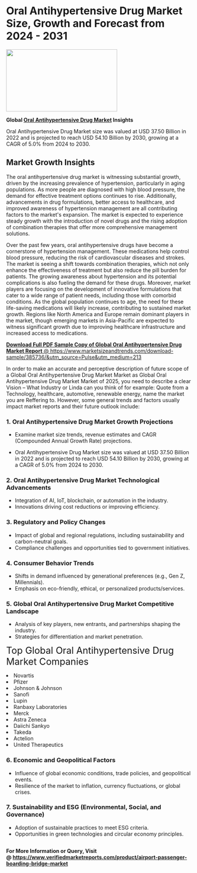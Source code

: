 <H1>Oral Antihypertensive Drug Market Size, Growth and Forecast from 2024 - 2031</H1><img class="aligncenter size-medium wp-image-584254" src="https://thirdeyenews.in/wp-content/uploads/2024/09/Global-Market-Research-300x168.jpeg" alt="" width="300" height="168" /><p><strong>Global&nbsp;<a href="https://www.marketsizeandtrends.com/download-sample/385736/&amp;utm_source=Pulse&amp;utm_medium=213">Oral Antihypertensive Drug Market</a> Insights</strong></p><p>Oral Antihypertensive Drug Market size was valued at USD 37.50 Billion in 2022 and is projected to reach USD 54.10 Billion by 2030, growing at a CAGR of 5.0% from 2024 to 2030.</p><p><h2>Market Growth Insights</h2> <p>The oral antihypertensive drug market is witnessing substantial growth, driven by the increasing prevalence of hypertension, particularly in aging populations. As more people are diagnosed with high blood pressure, the demand for effective treatment options continues to rise. Additionally, advancements in drug formulations, better access to healthcare, and improved awareness of hypertension management are all contributing factors to the market's expansion. The market is expected to experience steady growth with the introduction of novel drugs and the rising adoption of combination therapies that offer more comprehensive management solutions.</p> <p><a href="#"></a></p> <p>Over the past few years, oral antihypertensive drugs have become a cornerstone of hypertension management. These medications help control blood pressure, reducing the risk of cardiovascular diseases and strokes. The market is seeing a shift towards combination therapies, which not only enhance the effectiveness of treatment but also reduce the pill burden for patients. The growing awareness about hypertension and its potential complications is also fueling the demand for these drugs. Moreover, market players are focusing on the development of innovative formulations that cater to a wide range of patient needs, including those with comorbid conditions. As the global population continues to age, the need for these life-saving medications will likely increase, contributing to sustained market growth. Regions like North America and Europe remain dominant players in the market, though emerging markets in Asia-Pacific are expected to witness significant growth due to improving healthcare infrastructure and increased access to medications.</p> <p><a href="#"></p><p><span class=""><strong>Download Full PDF Sample Copy of Global Oral Antihypertensive Drug Market Report</strong> @ <a href="https://www.marketsizeandtrends.com/download-sample/385736/&amp;utm_source=Pulse&amp;utm_medium=213" target="_blank">https://www.marketsizeandtrends.com/download-sample/385736/&amp;utm_source=Pulse&amp;utm_medium=213</a></span></p><p>In order to make an accurate and perceptive description of future scope of a Global&nbsp;Oral Antihypertensive Drug Market Market as Global&nbsp;Oral Antihypertensive Drug Market Market of 2025, you need to describe a clear Vision &ndash; What Industry or Linda can you think of for example: Quote from a Technology, healthcare, automotive, renewable energy, name the market you are Reffering to. However, some general trends and factors usually impact market reports and their future outlook include:</p><h3>1.&nbsp;<strong>Oral Antihypertensive Drug Market Growth Projections</strong></h3><ul><li>Examine market size trends, revenue estimates and CAGR (Compounded Annual Growth Rate) projections.</li><li><p>Oral Antihypertensive Drug Market size was valued at USD 37.50 Billion in 2022 and is projected to reach USD 54.10 Billion by 2030, growing at a CAGR of 5.0% from 2024 to 2030.</p></li></ul><h3>2.&nbsp;<strong>Oral Antihypertensive Drug Market Technological Advancements</strong></h3><ul><li>Integration of AI, IoT, blockchain, or automation in the industry.</li><li>Innovations driving cost reductions or improving efficiency.</li></ul><h3>3.&nbsp;<strong>Regulatory and Policy Changes</strong></h3><ul><li>Impact of global and regional regulations, including sustainability and carbon-neutral goals.</li><li>Compliance challenges and opportunities tied to government initiatives.</li></ul><h3>4.&nbsp;<strong>Consumer Behavior Trends</strong></h3><ul><li>Shifts in demand influenced by generational preferences (e.g., Gen Z, Millennials).</li><li>Emphasis on eco-friendly, ethical, or personalized products/services.</li></ul><h3>5.&nbsp;<strong>Global Oral Antihypertensive Drug Market Competitive Landscape</strong></h3><ul><li>Analysis of key players, new entrants, and partnerships shaping the industry.</li><li>Strategies for differentiation and market penetration.</li></ul><p data-pm-slice="1 1 []"><span style="color: inherit; font-family: inherit; font-size: 25px;">Top Global Oral Antihypertensive Drug Market Companies</span></p><div class="" data-test-id=""><p><li>Novartis</li><li> Pfizer</li><li> Johnson & Johnson</li><li> Sanofi</li><li> Lupin</li><li> Ranbaxy Laboratories</li><li> Merck</li><li> Astra Zeneca</li><li> Daiichi Sankyo</li><li> Takeda</li><li> Actelion</li><li> United Therapeutics</li></p></div><h3>6.&nbsp;<strong>Economic and Geopolitical Factors</strong></h3><ul><li>Influence of global economic conditions, trade policies, and geopolitical events.</li><li>Resilience of the market to inflation, currency fluctuations, or global crises.</li></ul><h3>7.&nbsp;<strong>Sustainability and ESG (Environmental, Social, and Governance)</strong></h3><ul><li>Adoption of sustainable practices to meet ESG criteria.</li><li>Opportunities in green technologies and circular economy principles.</li></ul><h2><strong style="font-size: 14px;">For More Information or Query, Visit @&nbsp;</strong><a style="background-color: #ffffff; font-size: 14px;" href="https://www.marketsizeandtrends.com/report/oral-antihypertensive-drug-market/" target="_blank">https://www.verifiedmarketreports.com/product/airport-passenger-boarding-bridge-market</a></h2>
